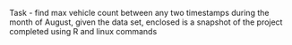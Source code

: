 Task - find max vehicle count between any two timestamps during the month of August, given the data set, enclosed is a snapshot of the project completed using R and linux commands
